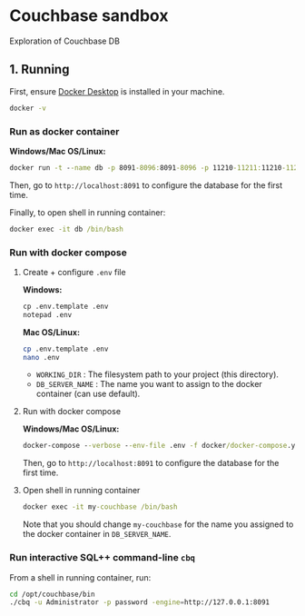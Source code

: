 # Couchbase sandbox
Exploration of Couchbase DB

## 1. Running
First, ensure [Docker Desktop](https://www.docker.com/get-docker) is installed in your machine.

```cmd
docker -v
```

### Run as docker container
**Windows/Mac OS/Linux:**
```cmd
docker run -t --name db -p 8091-8096:8091-8096 -p 11210-11211:11210-11211 couchbase/server:enterprise-7.2.0
```

Then, go to `http://localhost:8091` to configure the database for the first time.

Finally, to open shell in running container:
```cmd
docker exec -it db /bin/bash
```

### Run with docker compose
1. Create + configure `.env` file

    **Windows:**
    ```cmd
    cp .env.template .env
    notepad .env
    ```

    **Mac OS/Linux:**
    ```bash
    cp .env.template .env
    nano .env
    ```

    * `WORKING_DIR` : The filesystem path to your project (this directory).
    * `DB_SERVER_NAME` : The name you want to assign to the docker container (can use default).

2. Run with docker compose

    **Windows/Mac OS/Linux:**
    ```cmd
    docker-compose --verbose --env-file .env -f docker/docker-compose.yml up 
    ```

    Then, go to `http://localhost:8091` to configure the database for the first time.

3. Open shell in running container

    ```cmd
    docker exec -it my-couchbase /bin/bash
    ```

    Note that you should change `my-couchbase` for the name you assigned to the docker container in `DB_SERVER_NAME`.

### Run interactive SQL++ command-line `cbq` 
From a shell in running container, run:

```bash
cd /opt/couchbase/bin
./cbq -u Administrator -p password -engine=http://127.0.0.1:8091
```

